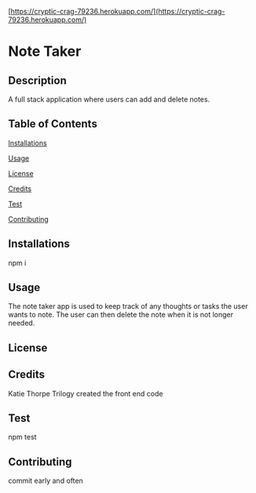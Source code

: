 [https://cryptic-crag-79236.herokuapp.com/](https://cryptic-crag-79236.herokuapp.com/)
# Note Taker
## Description

A full stack application where users can add and delete notes.

## Table of Contents

[Installations](#Installations)

[Usage](#Usage)

[License](#License)

[Credits](#Credits)

[Test](#Test)

[Contributing](#Contributing)

## Installations

npm i
## Usage

The note taker app is used to keep track of any thoughts or tasks the user wants to note. The user can then delete the note when it is not longer needed.
## License

## Credits

Katie Thorpe
Trilogy created the front end code
## Test

npm test
## Contributing

commit early and often

